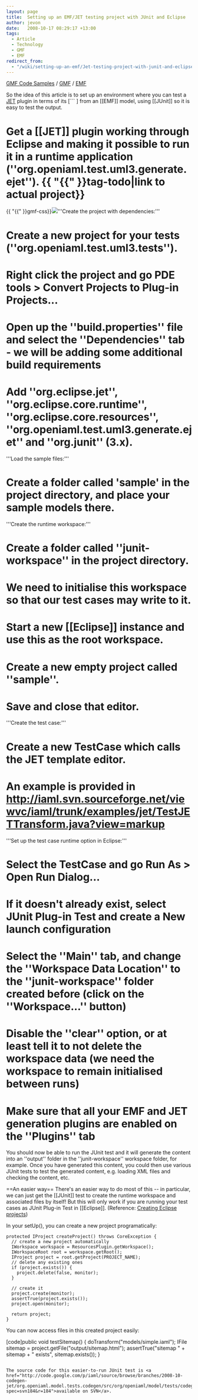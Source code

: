 ```yaml
---
layout: page
title:  Setting up an EMF/JET testing project with JUnit and Eclipse
author: jevon
date:   2008-10-17 08:29:17 +13:00
tags:
  - Article
  - Technology
  - GMF
  - EMF
redirect_from:
  - "/wiki/setting-up-an-emf/Jet-testing-project-with-junit-and-eclipse"
---
```


[GMF Code Samples](gmf-code-samples.md) / [GMF](gmf.md) / [EMF](emf.md)

So the idea of this article is to set up an environment where you can test a [JET](jet.md) plugin in terms of its [```
] from an [[EMF]] model, using [[JUnit]] so it is easy to test the output.

# Get a [[JET]] plugin working through Eclipse and making it possible to run it in a runtime application (''org.openiaml.test.uml3.generate.ejet''). {{ "{{" }}tag-todo|link to actual project}}

{{ "{{" }}gmf-css}}<img src="/img/gmf/jet-testing.png" class="gmf">'''Create the project with dependencies:'''

# Create a new project for your tests (''org.openiaml.test.uml3.tests'').
# Right click the project and go PDE tools > Convert Projects to Plug-in Projects...
# Open up the ''build.properties'' file and select the ''Dependencies'' tab - we will be adding some additional build requirements
# Add ''org.eclipse.jet'', ''org.eclipse.core.runtime'', ''org.eclipse.core.resources'', ''org.openiaml.test.uml3.generate.ejet'' and ''org.junit'' (3.x).

'''Load the sample files:'''

# Create a folder called 'sample' in the project directory, and place your sample models there.

'''Create the runtime workspace:'''

# Create a folder called ''junit-workspace'' in the project directory.
# We need to initialise this workspace so that our test cases may write to it.
# Start a new [[Eclipse]] instance and use this as the root workspace.
# Create a new empty project called ''sample''.
# Save and close that editor.

'''Create the test case:'''

# Create a new TestCase which calls the JET template editor.
# An example is provided in http://iaml.svn.sourceforge.net/viewvc/iaml/trunk/examples/jet/TestJETTransform.java?view=markup

'''Set up the test case runtime option in Eclipse:'''

# Select the TestCase and go Run As > Open Run Dialog...
# If it doesn't already exist, select JUnit Plug-in Test and create a New launch configuration
# Select the ''Main'' tab, and change the ''Workspace Data Location'' to the ''junit-workspace'' folder created before (click on the ''Workspace...'' button)
# Disable the ''clear'' option, or at least tell it to not delete the workspace data (we need the workspace to remain initialised between runs)
# Make sure that all your EMF and JET generation plugins are enabled on the ''Plugins'' tab

You should now be able to run the JUnit test and it will generate the content into an ''output'' folder in the ''junit-workspace'' workspace folder, for example. Once you have generated this content, you could then use various JUnit tests to test the generated content, e.g. loading XML files and checking the content, etc.

==An easier way==
There's an easier way to do most of this -- in particular, we can just get the [[JUnit]] test to create the runtime workspace and associated files by itself! But this will only work if you are running your test cases as JUnit Plug-in Test in [[Eclipse]]. (Reference: <a href="http://wiki.eclipse.org/FAQ_How_are_resources_created%3F">Creating Eclipse projects</a>)

In your setUp(), you can create a new project programatically:
```
protected IProject createProject() throws CoreException {
  // create a new project automatically
  IWorkspace workspace = ResourcesPlugin.getWorkspace();
  IWorkspaceRoot root = workspace.getRoot();
  IProject project = root.getProject(PROJECT_NAME);
  // delete any existing ones
  if (project.exists()) {
    project.delete(false, monitor);
  }

  // create it
  project.create(monitor);
  assertTrue(project.exists());
  project.open(monitor);

  return project;
}
```
You can now access files in this created project easily:

[code]public void testSitemap() {
  doTransform("models/simple.iaml");
  IFile sitemap = project.getFile("output/sitemap.html");
  assertTrue("sitemap " + sitemap + " exists", sitemap.exists());
}
```

The source code for this easier-to-run JUnit test is <a href="http://code.google.com/p/iaml/source/browse/branches/2008-10-codegen-jet/org.openiaml.model.tests.codegen/src/org/openiaml/model/tests/codegen/SimpleTestCase.java?spec=svn184&r=184">available on SVN</a>.
